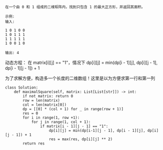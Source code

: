 ```
在一个由 0 和 1 组成的二维矩阵内，找到只包含 1 的最大正方形，并返回其面积。

示例:
输入: 

1 0 1 0 0
1 0 1 1 1
1 1 1 1 1
1 0 0 1 0

输出: 4
```
动态方程：
在 matrix[i][j] == "1"，情况下
dp[i][j] = min(dp[i - 1][j], dp[i][j - 1], dp[i - 1][j - 1]) + 1    

为了求解方便，构造多一个长度的二维数组！这里是以为方便求第一行和第一列

```
class Solution:
    def maximalSquare(self, matrix: List[List[str]]) -> int:
        if not matrix: return 0
        row = len(matrix)
        col = len(matrix[0])
        dp = [[0] * (col + 1) for _ in range(row + 1)]
        res = 0
        for i in range(1, row +1):
            for j in range(1, col + 1):
                if matrix[i - 1][j - 1] == "1":
                    dp[i][j] = min(dp[i-1][j - 1], dp[i - 1][j], dp[i][j - 1]) + 1
                    res = max(res, dp[i][j] ** 2)
        return res
```
